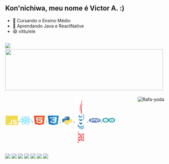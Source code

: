## Kon'nichiwa, meu nome é Victor A. :)
- 🔭 Cursando o Ensino Médio
- 🌱 Aprendando Java e ReactNative
- 😄 vittu/ele

##

 <div>
  <a href="https://github.com/victorandradee2">
  <img height="180em" src="https://github-readme-stats.vercel.app/api?username=victorandradee2&show_icons=true&theme=radical&include_all_commits=true&count_private=true"/>
  <img height="130em", width="500em" src="https://github-readme-stats.vercel.app/api/top-langs/?username=victorandradee2&layout=compact&langs_count=7&theme=radical"/>
</div>
<div style="display: inline_block"><br>
  <img align="center" alt="Vittu-Js" height="30" width="40" src="https://raw.githubusercontent.com/devicons/devicon/master/icons/javascript/javascript-plain.svg">
  <img align="center" alt="Vittu-React" height="30" width="40" src="https://raw.githubusercontent.com/devicons/devicon/master/icons/react/react-original.svg">
  <img align="center" alt="Vittu-HTML" height="30" width="40" src="https://raw.githubusercontent.com/devicons/devicon/master/icons/html5/html5-original.svg">
  <img align="center" alt="Vittu-CSS" height="30" width="40" src="https://raw.githubusercontent.com/devicons/devicon/master/icons/css3/css3-original.svg">
  <img align="center" alt="Vittu-Python" height="30" width="40" src="https://raw.githubusercontent.com/devicons/devicon/master/icons/python/python-original.svg">
  <img align="right" alt="Rafa-yoda" src="https://cdn.discordapp.com/attachments/795358919417397249/825430589581688872/hi.gif">
  <img align="center" alt="Vittu-Java" height="150" width="40" src="https://github.com/devicons/devicon/blob/master/icons/java/java-original-wordmark.svg">
  <img align="center" alt="Vittu-PHP" height="30" width="40" src="https://github.com/devicons/devicon/blob/master/icons/php/php-plain.svg">
  <img align="center" alt="Vittu-Arduino" height="30" width="40" src="https://github.com/devicons/devicon/blob/master/icons/arduino/arduino-original.svg">
</div>

 ##
 
 <div> 
  <a href="https://www.youtube.com/channel/UC_-uuuZbY0AAt9CViNzvc-Q" target="_blank"><img src="https://img.shields.io/badge/YouTube-FF0000?style=for-the-badge&logo=youtube&logoColor=white" target="_blank"></a>
  <a href="https://instagram.com/rafaballerini" target="_blank"><img src="https://img.shields.io/badge/-Instagram-%23E4405F?style=for-the-badge&logo=instagram&logoColor=white" target="_blank"></a>
 	<a href="https://www.twitch.tv/rafaballerinii" target="_blank"><img src="https://img.shields.io/badge/Twitch-9146FF?style=for-the-badge&logo=twitch&logoColor=white" target="_blank"></a>
 <a href="https://discord.com/channels/@me" target="_blank"><img src="https://img.shields.io/badge/Discord-7289DA?style=for-the-badge&logo=discord&logoColor=white" target="_blank"></a> 
  <a href = "mailto:vittinn1234@gmail.com"><img src="https://img.shields.io/badge/-Gmail-%23333?style=for-the-badge&logo=gmail&logoColor=white" target="_blank"></a>
  <a href="https://www.linkedin.com/in/rafaella-ballerini-45875016a" target="_blank"><img src="https://img.shields.io/badge/-LinkedIn-%230077B5?style=for-the-badge&logo=linkedin&logoColor=white" target="_blank"></a>
  <a href = "https://www.facebook.com/profile.php?id=100007092004004"><img src="https://img.shields.io/badge/Facebook-1877F2?style=for-the-badge&logo=facebook&logoColor=white" target="_blank"></a>

 
